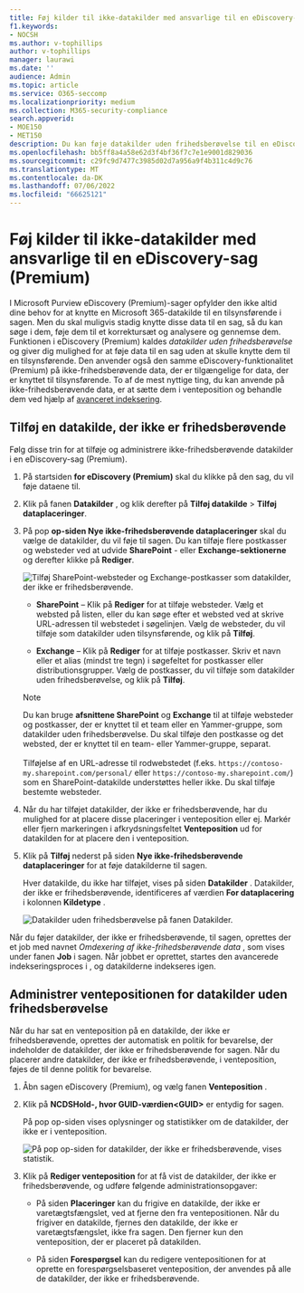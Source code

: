 ```yaml
---
title: Føj kilder til ikke-datakilder med ansvarlige til en eDiscovery-sag (Premium)
f1.keywords:
- NOCSH
ms.author: v-tophillips
author: v-tophillips
manager: laurawi
ms.date: ''
audience: Admin
ms.topic: article
ms.service: O365-seccomp
ms.localizationpriority: medium
ms.collection: M365-security-compliance
search.appverid:
- MOE150
- MET150
description: Du kan føje datakilder uden frihedsberøvelse til en eDiscovery-sag (Premium) og placere en venteposition på datakilden. Datakilder, der ikke er frihedsberøvende, genbehandles, så alt indhold, der er markeret som delvist indekseret, behandles igen for at gøre det fuldt ud og hurtigt søgbart.
ms.openlocfilehash: bb5ff8a4a58e62d3f4bf36f7c7e1e9001d829036
ms.sourcegitcommit: c29fc9d7477c3985d02d7a956a9f4b311c4d9c76
ms.translationtype: MT
ms.contentlocale: da-DK
ms.lasthandoff: 07/06/2022
ms.locfileid: "66625121"
---
```

# <a name="add-non-custodial-data-sources-to-an-ediscovery-premium-case"></a>Føj kilder til ikke-datakilder med ansvarlige til en eDiscovery-sag (Premium)

I Microsoft Purview eDiscovery (Premium)-sager opfylder den ikke altid dine behov for at knytte en Microsoft 365-datakilde til en tilsynsførende i sagen. Men du skal muligvis stadig knytte disse data til en sag, så du kan søge i dem, føje dem til et korrektursæt og analysere og gennemse dem. Funktionen i eDiscovery (Premium) kaldes *datakilder uden frihedsberøvelse* og giver dig mulighed for at føje data til en sag uden at skulle knytte dem til en tilsynsførende. Den anvender også den samme eDiscovery-funktionalitet (Premium) på ikke-frihedsberøvende data, der er tilgængelige for data, der er knyttet til tilsynsførende. To af de mest nyttige ting, du kan anvende på ikke-frihedsberøvende data, er at sætte dem i venteposition og behandle dem ved hjælp af [avanceret indeksering](indexing-custodian-data.md).

## <a name="add-a-non-custodial-data-source"></a>Tilføj en datakilde, der ikke er frihedsberøvende

Følg disse trin for at tilføje og administrere ikke-frihedsberøvende datakilder i en eDiscovery-sag (Premium).

1. På startsiden **for eDiscovery (Premium)** skal du klikke på den sag, du vil føje dataene til.

2. Klik på fanen **Datakilder** , og klik derefter på **Tilføj datakilde** > **Tilføj dataplaceringer**.

3. På pop **op-siden Nye ikke-frihedsberøvende dataplaceringer** skal du vælge de datakilder, du vil føje til sagen. Du kan tilføje flere postkasser og websteder ved at udvide **SharePoint** - eller **Exchange-sektionerne** og derefter klikke på **Rediger**.

   ![Tilføj SharePoint-websteder og Exchange-postkasser som datakilder, der ikke er frihedsberøvende.](../media/NonCustodialDataSources1.png)

   - **SharePoint** – Klik på **Rediger** for at tilføje websteder. Vælg et websted på listen, eller du kan søge efter et websted ved at skrive URL-adressen til webstedet i søgelinjen. Vælg de websteder, du vil tilføje som datakilder uden tilsynsførende, og klik på **Tilføj**.

   - **Exchange** – Klik på **Rediger** for at tilføje postkasser. Skriv et navn eller et alias (mindst tre tegn) i søgefeltet for postkasser eller distributionsgrupper. Vælg de postkasser, du vil tilføje som datakilder uden frihedsberøvelse, og klik på **Tilføj**.

   > [!NOTE]
   > Du kan bruge **afsnittene SharePoint** og **Exchange** til at tilføje websteder og postkasser, der er knyttet til et team eller en Yammer-gruppe, som datakilder uden frihedsberøvelse. Du skal tilføje den postkasse og det websted, der er knyttet til en team- eller Yammer-gruppe, separat.<br/><br/> Tilføjelse af en URL-adresse til rodwebstedet (f.eks. `https://contoso-my.sharepoint.com/personal/` eller  `https://contoso-my.sharepoint.com/`) som en SharePoint-datakilde understøttes heller ikke. Du skal tilføje bestemte websteder.

4. Når du har tilføjet datakilder, der ikke er frihedsberøvende, har du mulighed for at placere disse placeringer i venteposition eller ej. Markér eller fjern markeringen i afkrydsningsfeltet **Venteposition** ud for datakilden for at placere den i venteposition.

5. Klik på **Tilføj** nederst på siden **Nye ikke-frihedsberøvende dataplaceringer** for at føje datakilderne til sagen.

   Hver datakilde, du ikke har tilføjet, vises på siden **Datakilder** . Datakilder, der ikke er frihedsberøvende, identificeres af værdien **For dataplacering** i kolonnen **Kildetype** .

   ![Datakilder uden frihedsberøvelse på fanen Datakilder.](../media/NonCustodialDataSources2.png)

Når du føjer datakilder, der ikke er frihedsberøvende, til sagen, oprettes der et job med navnet *Omdexering af ikke-frihedsberøvende data* , som vises under fanen **Job** i sagen. Når jobbet er oprettet, startes den avancerede indekseringsproces i , og datakilderne indekseres igen.

## <a name="manage-the-hold-for-non-custodial-data-sources"></a>Administrer ventepositionen for datakilder uden frihedsberøvelse

Når du har sat en venteposition på en datakilde, der ikke er frihedsberøvende, oprettes der automatisk en politik for bevarelse, der indeholder de datakilder, der ikke er frihedsberøvende for sagen. Når du placerer andre datakilder, der ikke er frihedsberøvende, i venteposition, føjes de til denne politik for bevarelse.

1. Åbn sagen eDiscovery (Premium), og vælg fanen **Venteposition** .

2. Klik på **NCDSHold-, hvor GUID-værdien\<GUID\>** er entydig for sagen.

   På pop op-siden vises oplysninger og statistikker om de datakilder, der ikke er i venteposition.

   ![På pop op-siden for datakilder, der ikke er frihedsberøvende, vises statistik.](../media/NonCustodialDataSourcesHoldFlyout.png)

3. Klik på **Rediger venteposition** for at få vist de datakilder, der ikke er frihedsberøvende, og udføre følgende administrationsopgaver:

   - På siden **Placeringer** kan du frigive en datakilde, der ikke er varetægtsfængslet, ved at fjerne den fra ventepositionen. Når du frigiver en datakilde, fjernes den datakilde, der ikke er varetægtsfængslet, ikke fra sagen. Den fjerner kun den venteposition, der er placeret på datakilden.

   - På siden **Forespørgsel** kan du redigere ventepositionen for at oprette en forespørgselsbaseret venteposition, der anvendes på alle de datakilder, der ikke er frihedsberøvende.
